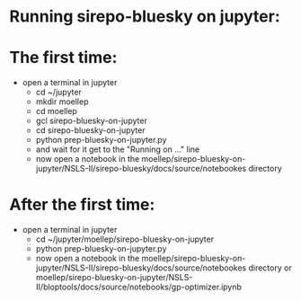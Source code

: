 # Running sirepo-bluesky on jupyter:

# The first time:
- open a terminal in jupyter
  - cd ~/jupyter
  - mkdir moellep
  - cd moellep
  - gcl sirepo-bluesky-on-jupyter
  - cd sirepo-bluesky-on-jupyter
  - python prep-bluesky-on-jupyter.py
  - and wait for it get to the "Running on ..." line
  - now open a notebook in the moellep/sirepo-bluesky-on-jupyter/NSLS-II/sirepo-bluesky/docs/source/notebookes directory


# After the first time:
- open a terminal in jupyter
  - cd ~/jupyter/moellep/sirepo-bluesky-on-jupyter
  - python prep-bluesky-on-jupyter.py
  - now open a notebook in the moellep/sirepo-bluesky-on-jupyter/NSLS-II/sirepo-bluesky/docs/source/notebookes directory or moellep/sirepo-bluesky-on-jupyter/NSLS-II/bloptools/docs/source/notebooks/gp-optimizer.ipynb
